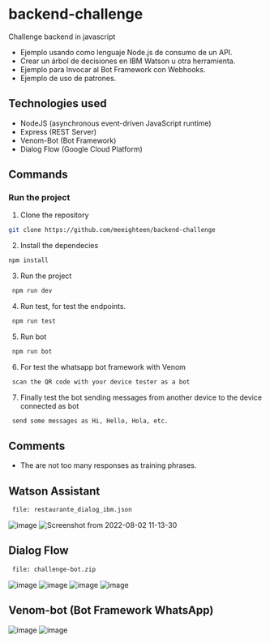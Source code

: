 # backend-challenge
Challenge backend in javascript

- Ejemplo usando como lenguaje Node.js de consumo de un API.
- Crear un árbol de decisiones en IBM Watson u otra herramienta.
- Ejemplo para Invocar al Bot Framework con Webhooks.
- Ejemplo de uso de patrones.

## Technologies used
- NodeJS (asynchronous event-driven JavaScript runtime)
- Express (REST Server)
- Venom-Bot (Bot Framework)
- Dialog Flow (Google Cloud Platform)

## Commands
### Run the project
1. Clone the repository
```bash
git clone https://github.com/meeighteen/backend-challenge
```

2.  Install the dependecies
```bash
npm install
```

3. Run the project
```bash
 npm run dev
```

4. Run test, for test the endpoints.
```bash
 npm run test
```
5. Run bot
```bash
 npm run bot
```
6. For test the whatsapp bot framework with Venom
```bash
 scan the QR code with your device tester as a bot
```
7. Finally test the bot sending messages from another device to the device connected as bot
```bash
 send some messages as Hi, Hello, Hola, etc. 
```

## Comments
- The are not too many responses as training phrases.

## Watson Assistant
```bash
 file: restaurante_dialog_ibm.json
```
![image](https://user-images.githubusercontent.com/38815723/181113867-1a7ba988-cdd3-4477-b291-b0a11f34955f.png)
![Screenshot from 2022-08-02 11-13-30](https://user-images.githubusercontent.com/38815723/182423188-7a9b40fb-0e6e-41da-a1b0-d564e0c36cce.png)

## Dialog Flow
```bash
 file: challenge-bot.zip
```
![image](https://user-images.githubusercontent.com/38815723/181114912-772ffa7e-3a19-4b58-9174-bbff7bf39161.png)
![image](https://user-images.githubusercontent.com/38815723/181093473-c419905c-e704-4c21-b3f9-65c247afd96a.png)
![image](https://user-images.githubusercontent.com/38815723/181093735-0bbab06a-08e2-4316-929d-c1c0d6c27a82.png)
![image](https://user-images.githubusercontent.com/38815723/181115032-d42b887b-cd9c-43e0-8e7b-3d64cb841ffe.png)

## Venom-bot (Bot Framework WhatsApp)

![image](https://user-images.githubusercontent.com/38815723/181054048-6f47530b-a240-4a46-ad8f-e86748ab5ab6.png)
![image](https://user-images.githubusercontent.com/38815723/181094458-731164b8-b53c-4987-a30a-9f7b10eb5974.png)


